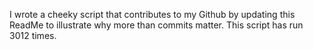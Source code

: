 I wrote a cheeky script that contributes to my Github by updating this ReadMe to illustrate why more than commits matter. This script has run 3012 times.
